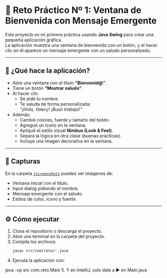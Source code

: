 # 🚀 Reto Práctico Nº 1: Ventana de Bienvenida con Mensaje Emergente

Este proyecto es mi primera práctica usando **Java Swing** para crear una pequeña aplicación gráfica.  
La aplicación muestra una ventana de bienvenida con un botón, y al hacer clic en él aparece un mensaje emergente con un saludo personalizado.

---

## 🎯 ¿Qué hace la aplicación?
- Abre una ventana con el título **“Bienvenid@”**.
- Tiene un botón **“Mostrar saludo”**.
- Al hacer clic:
    - Se pide tu nombre.
    - Te saluda de forma personalizada:  
      _“¡Hola, Valery! ¡Buen trabajo!”_
- Además:
    - Cambié colores, fuente y tamaño del botón.
    - Agregué un ícono en la ventana.
    - Apliqué el estilo visual **Nimbus (Look & Feel)**.
    - Separa la lógica en otra clase (buenas prácticas).
    - Incluye una imagen decorativa en la ventana.

---

## 📸 Capturas
En la carpeta [`/screenshots`](./screenshots) puedes ver imágenes de:
- Ventana inicial con el título.
- Input dialog pidiendo el nombre.
- Mensaje emergente con el saludo.
- Estilos de color, ícono y fuente.

---

## ⚙️ Cómo ejecutar
1. Clona el repositorio o descarga el proyecto.
2. Abre una terminal en la carpeta del proyecto.
3. Compila los archivos:
   ```bash
   javac src/com/reto/*.java
4. Ejecuta la aplicación con:

java -cp src com.reto.Main
5. Y en IntelliJ, solo dale a ▶️ en Main.java